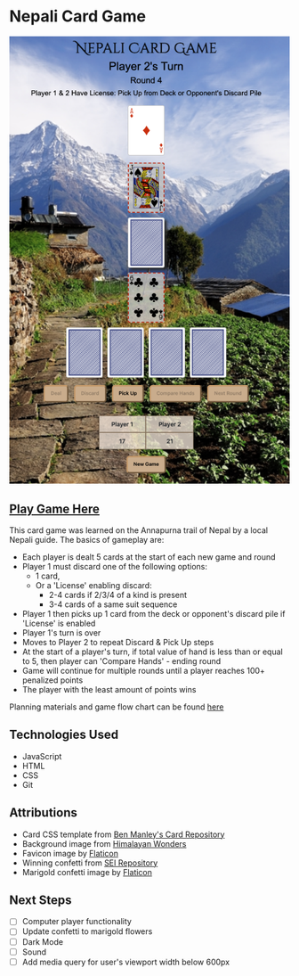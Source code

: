 # Nepali Card Game
![nepali card game screenshot](./assets/images/Nepali%20Card%20Game%20Screenshot.png)

## [Play Game Here]("https://nepali-card-game.netlify.app/")

This card game was learned on the Annapurna trail of Nepal by a local Nepali guide. The basics of gameplay are:
* Each player is dealt 5 cards at the start of each new game and round
* Player 1 must discard one of the following options:
  * 1 card, 
  * Or a 'License' enabling discard:
    * 2-4 cards if 2/3/4 of a kind is present
    * 3-4 cards of a same suit sequence
* Player 1 then picks up 1 card from the deck or opponent's discard pile if 'License' is enabled
* Player 1's turn is over 
* Moves to Player 2 to repeat Discard & Pick Up steps
* At the start of a player's turn, if total value of hand is less than or equal to 5, then player can 'Compare Hands' - ending round
* Game will continue for multiple rounds until a player reaches 100+ penalized points
* The player with the least amount of points wins

Planning materials and game flow chart can be found [here](https://docs.google.com/document/d/1Aere-NPFgVWvv8nPb7wXUHFs2MAKJY3A7RmimAjnevU/edit#heading=h.gqcl1qcnnnca)

## Technologies Used
* JavaScript
* HTML
* CSS
* Git

## Attributions
* Card CSS template from [Ben Manley's Card Repository](https://github.com/ManliestBen/css-card-template) 
* Background image from [Himalayan Wonders](https://www.himalayanwonders.com/blog/trekking-options-in-the-annapurna-region.html)
* Favicon image by [Flaticon](https://www.flaticon.com/free-icon/poker-cards_5537635?term=playing+card&page=1&position=21&origin=tag&related_id=5537635)
* Winning confetti from [SEI Repository](https://github.com/SEI-Remote/confetti/blob/main/confetti.js)
* Marigold confetti image by [Flaticon](https://www.flaticon.com/free-icon/mint-marigold_4139490?term=marigold&page=1&position=10&origin=search&related_id=4139490)


## Next Steps
- [ ] Computer player functionality
- [ ] Update confetti to marigold flowers
- [ ] Dark Mode
- [ ] Sound
- [ ] Add media query for user's viewport width below 600px